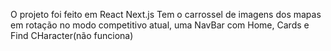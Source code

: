 O projeto foi feito em React Next.js
Tem o carrossel de imagens dos mapas em rotação no modo competitivo atual, uma NavBar com Home, Cards e Find CHaracter(não funciona)

